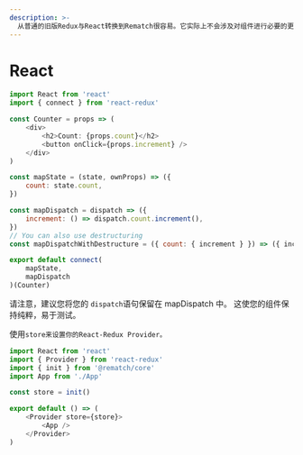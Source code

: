 ```yaml
---
description: >-
  从普通的旧版Redux与React转换到Rematch很容易。它实际上不会涉及对组件进行必要的更改。但是，您可以选择简化connect语句。请参见下面的一个例子:
---
```


# React

```javascript
import React from 'react'
import { connect } from 'react-redux'

const Counter = props => (
	<div>
		<h2>Count: {props.count}</h2>
		<button onClick={props.increment} />
	</div>
)

const mapState = (state, ownProps) => ({
	count: state.count,
})

const mapDispatch = dispatch => ({
	increment: () => dispatch.count.increment(),
})
// You can also use destructuring
const mapDispatchWithDestructure = ({ count: { increment } }) => ({ increment })

export default connect(
	mapState,
	mapDispatch
)(Counter)
```

请注意，建议您将您的 `dispatch`语句保留在 mapDispatch 中。 这使您的组件保持纯粹，易于测试。

使用`store来设置你的React-Redux Provider。`

```javascript
import React from 'react'
import { Provider } from 'react-redux'
import { init } from '@rematch/core'
import App from './App'

const store = init()

export default () => (
	<Provider store={store}>
		<App />
	</Provider>
)
```
